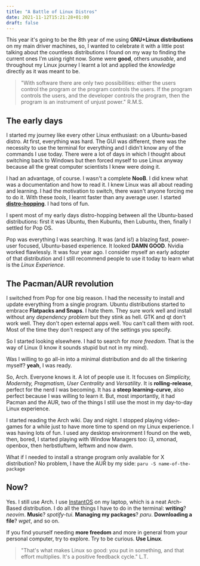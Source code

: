 ```yaml
---
title: "A Battle of Linux Distros"
date: 2021-11-12T15:21:28+01:00
draft: false
---
```


This year it's going to be the 8th year of me using **GNU+Linux distributions** on my main driver machines, so,
I wanted to celebrate it with a little post talking about the countless distributions I found on my way to finding
the current ones I'm using right now. Some were **good**, others *unusable*, and throughout my Linux journey I learnt a lot
and applied the *knowledge* directly as it was meant to be.

> "With software there are only two possibilities: either the users control the program or the program controls the users. If the program controls the users, and the developer controls the program, then the program is an instrument of unjust power." R.M.S.

## The early days

I started my journey like every other Linux enthusiast: on a Ubuntu-based distro. At first, everything was hard.
The GUI was different, there was the necessity to use the terminal for everything and I didn't know any of the commands I use today.
There were a lot of days in which I thought about switching back to Windows but then forced myself to use Linux anyway because 
all the great computer scientists I knew were doing it.

I had an advantage, of course. I wasn't a complete **NooB**. I did knew what was a documentation and how to read it. 
I knew Linux was all about reading and learning. I had the motivation to switch, there wasn't anyone forcing me to do it.
With these *tools*, I learnt faster than any average user. I started [**distro-hopping**](https://embeddedinventor.com/distro-hopping-what-why-how-explained/). I had tons of fun.

I spent most of my early days distro-hopping between all the Ubuntu-based distributions: first it was Ubuntu, then Kubuntu, then Lubuntu, then, finally I settled for Pop OS.

Pop was everything I was searching. It was (and is!) a blazing fast, power-user focused, Ubuntu-based experience. It looked **DAMN GOOD**. Nvidia worked flawlessly.
It was four year ago. I consider myself an early adopter of that distribution and I still recommend people to use it today to learn what is the *Linux Experience*.

## The Pacman/AUR revolution

I switched from Pop for one big reason. I had the necessity to install and update everything from a single program. Ubuntu distributions started to embrace **Flatpacks and Snaps**.
I hate them. They sure work well and install without any *dependency problem* but they stink as hell. GTK and qt don't work well. They don't open external apps well. You can't call them with root.
Most of the time they don't respect any of the settings you specify.

So I started looking elsewhere. I had to search for *more freedom*. That is the way of Linux (I know it sounds stupid but not in my mind).

Was I willing to go all-in into a minimal distribution and do all the tinkering myself? **yeah**, I was ready.

So, Arch. Everyone knows it. A lot of people use it. It focuses on *Simplicity, Modernity, Pragmatism, User Centrality* and *Versatility*.
It is **rolling-release**, perfect for the nerd I was becoming. It has a **steep learning-curve**, also perfect because I was willing to learn it.
But, most importantly, it had Pacman and the AUR, two of the things I still use the most in my day-to-day Linux experience. 

I started reading the Arch wiki. Day and night. I stopped playing video-games for a while just to have more time to spend on my Linux experience.
I was having lots of fun. I used any desktop environment I found on the web, then, bored, I started playing with Window Managers too: i3, xmonad, openbox, then
herbstluftwm, leftwm and now dwm.

What if I needed to install a strange program only available for X distribution? No problem, I have the AUR by my side: `paru -S name-of-the-package`

## Now?

Yes. I still use Arch. I use [InstantOS](https://instantos.io) on my laptop, which is a neat Arch-Based distribution.
I do all the things I have to do in the terminal: **writing**? *neovim*. **Music**? *spotify-tui*. **Managing my packages**? *paru*. **Downloading a file**? *wget*, and so on.

If you find yourself needing **more freedom** and more in general from your personal computer, try to explore. Try to be curious. **Use Linux**.

> "That's what makes Linux so good: you put in something, and that effort multiplies. It's a positive feedback cycle." L.T.
